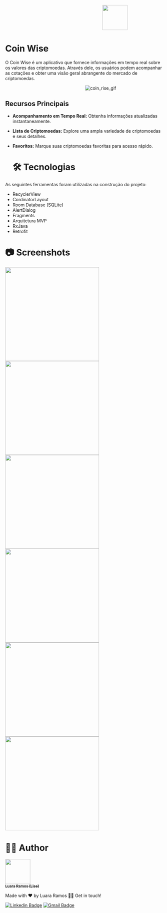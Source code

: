 &nbsp;&nbsp;&nbsp;&nbsp;&nbsp;&nbsp;&nbsp;&nbsp;&nbsp;&nbsp;&nbsp;&nbsp;&nbsp;&nbsp;&nbsp;&nbsp;&nbsp;&nbsp;&nbsp;&nbsp;&nbsp;&nbsp;&nbsp;&nbsp;&nbsp;&nbsp;&nbsp;&nbsp;&nbsp;&nbsp;&nbsp;&nbsp;&nbsp;&nbsp;&nbsp;&nbsp;&nbsp;&nbsp;&nbsp;&nbsp;&nbsp;&nbsp;&nbsp;&nbsp;&nbsp;&nbsp;&nbsp;&nbsp;&nbsp;&nbsp;&nbsp;&nbsp;&nbsp;&nbsp;&nbsp;&nbsp;&nbsp;&nbsp;&nbsp;&nbsp;&nbsp;&nbsp;&nbsp;&nbsp;&nbsp;&nbsp;&nbsp;&nbsp;&nbsp;&nbsp;&nbsp;&nbsp;&nbsp;&nbsp;&nbsp;&nbsp;&nbsp;&nbsp;
<img width="80px" src = "https://github.com/luararamos/CoinWise/assets/35637366/eb78d398-2848-4828-913d-e07a62a4b978" >

# Coin Wise
O Coin Wise é um aplicativo que fornece informações em tempo real sobre os valores das criptomoedas. Através dele, os usuários podem acompanhar as cotações e obter uma visão geral abrangente do mercado de criptomoedas.

&nbsp;&nbsp;&nbsp;&nbsp;&nbsp;&nbsp;&nbsp;&nbsp;&nbsp;&nbsp;&nbsp;&nbsp;&nbsp;&nbsp;&nbsp;&nbsp;&nbsp;&nbsp;&nbsp;&nbsp;&nbsp;&nbsp;&nbsp;&nbsp;&nbsp;&nbsp;&nbsp;&nbsp;&nbsp;&nbsp;&nbsp;&nbsp;&nbsp;&nbsp;&nbsp;&nbsp;&nbsp;&nbsp;&nbsp;&nbsp;&nbsp;&nbsp;&nbsp;&nbsp;&nbsp;&nbsp;&nbsp;&nbsp;&nbsp;&nbsp;&nbsp;&nbsp;&nbsp;&nbsp;&nbsp;&nbsp;&nbsp;&nbsp;&nbsp;&nbsp;&nbsp;&nbsp;&nbsp;&nbsp;&nbsp;![coin_rise_gif](https://github.com/luararamos/CoinWise/assets/35637366/9751c862-d466-4587-a70c-d39cf67aa745)


## Recursos Principais
- **Acompanhamento em Tempo Real:** Obtenha informações atualizadas instantaneamente.
- **Lista de Criptomoedas:** Explore uma ampla variedade de criptomoedas e seus detalhes.
- **Favoritos:** Marque suas criptomoedas favoritas para acesso rápido.

  # 🛠 Tecnologias
As seguintes ferramentas foram utilizadas na construção do projeto:
- RecyclerView
- CordinatorLayout
- Room Database (SQLite)
- AlertDialog
- Fragments
- Arquitetura MVP
- RxJava
- Retrofit

# 📷 Screenshots
<img width="300px" src = "https://github.com/luararamos/CoinWise/assets/35637366/864f6250-0e5e-4260-a3f3-af984d9b7e16">
<img width="300px" src = "https://github.com/luararamos/CoinWise/assets/35637366/890534fd-af67-42ee-b2a2-da02349d16da">
<img width="300px" src = "https://github.com/luararamos/CoinWise/assets/35637366/c2c438d6-ba08-4473-a254-68dfa13be4fa">
<img width="300px" src = "https://github.com/luararamos/CoinWise/assets/35637366/54ed40e0-01a2-4fdd-be44-8da57281915d">
<img width="300px" src = "https://github.com/luararamos/CoinWise/assets/35637366/1a1cbd1d-ad58-4849-aeb9-3172bc91e674">
<img width="300px" src = "https://github.com/luararamos/CoinWise/assets/35637366/51e9129a-ac7c-464a-986c-f96e5859fa3f">


#  👩‍💻 Author

<img width= "80px" height="80px" src = "https://github.com/luararamos/NetflixRemake/assets/35637366/a7aa35cc-bbd2-457e-b738-19c39ba89011">
</br>
<a href="https://www.linkedin.com/in/luararamos-desenvolvedor-android/">
 <sub><b>Luara Ramos (Lise)</b></sub></a> 


Made with ❤️ by Luara Ramos 👋🏽 Get in touch!

[![Linkedin Badge](https://img.shields.io/badge/-LuaraRamos-blue?style=flat-square&logo=Linkedin&logoColor=white&link=https://www.linkedin.com/in/luararamos/)](https://www.linkedin.com/in/luararamos-desenvolvedor-android/) 
[![Gmail Badge](https://img.shields.io/badge/-luara.m.ramos@gmail.com-c14438?style=flat-square&logo=Gmail&logoColor=white&link=mailto:luara.m.ramos@gmail.com)](mailto:luara.m.ramos@gmail.com)
